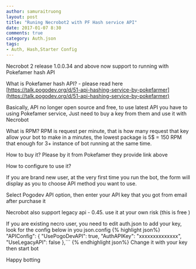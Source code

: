 ```yaml
---
author: samuraitruong
layout: post
title: "Runing Necrobot2 with PF Hash service API"
date: 2017-01-07 8:30
comments: true
category: Auth.json
tags:
- Auth, Hash,Starter Config
---
```


Necrobot 2 release 1.0.0.34 and above now support to running with Pokefamer hash API

What is Pokefamer hash API? - please read here [https://talk.pogodev.org/d/51-api-hashing-service-by-pokefarmer](https://talk.pogodev.org/d/51-api-hashing-service-by-pokefarmer)

Basically, API no longer open source and free, to use latest API you have to using Pokefamer service, Just need to buy a key from them and use it with Necrobot

What is RPM? RPM is request per minute, that is how many request that key allow your bot to make in a minutes, the lowest package is 5$ = 150 RPM that enough for 3+ instance of bot running at the same time.

How to buy it? Please by it from Pokefamer they provide link above

How to configure to use it?

If you are brand new user, at the very first time you run the bot, the form will display as you to choose API method you want to use.

Select Pogodev API option, then enter your API key that you got from email after purchase it

Necrobot also support legacy api - 0.45. use it at your own risk (this is free )

If you are existing necro user, you need to edit auth.json to add your key, look for the config below in you json.config
{% highlight json%}
  "APIConfig": {
    "UsePogoDevAPI": true,
    "AuthAPIKey": "xxxxxxxxxxxxxx",
    "UseLegacyAPI": false
  },```
{% endhighlight json%}
Change it with your key then start bot

Happy botting
